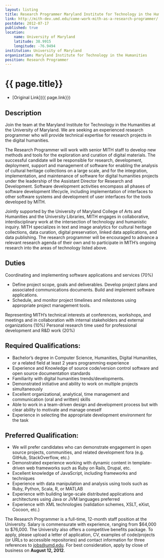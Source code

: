 ```yaml
---
layout: listing
title: Research Programmer Maryland Institute for Technology in the Humanities at the University of Maryland
link: http://mith-dev.umd.edu/come-work-mith-as-a-research-programmer/
postdate: 2012-07-17
published: true
location:
	name: University of Maryland
	latitude: 38.9915
	longitude: -76.9494
institution: University of Maryland
organization: Maryland Institute for Technology in the Humanities
position: Research Programmer
---
```

 

# {{ page.title}}

* [Original Link]({{ page.link}})

## Description
Join the team at the Maryland Institute for Technology in the Humanities at the University of Maryland. We are seeking an experienced research programmer who will provide technical expertise for research projects in the digital humanities.

The Research Programmer will work with senior MITH staff to develop new methods and tools for the exploration and curation of digital materials. The successful candidate will be responsible for research, development, deployment, support and management of software for enabling the analysis of cultural heritage collections on a large scale, and for the integration, implementation, and maintenance of software for digital humanities projects under the leadership of the Assistant Director for Research and Development. Software development activities encompass all phases of software development lifecycle, including implementation of interfaces to other software systems and development of user interfaces for the tools developed by MITH.

Jointly supported by the University of Maryland College of Arts and Humanities and the University Libraries, MITH engages in collaborative, interdisciplinary work at the intersection of technology and humanistic inquiry. MITH specializes in text and image analytics for cultural heritage collections, data curation, digital preservation, linked data applications, and data publishing. The research programmer will be encouraged to advance a relevant research agenda of their own and to participate in MITH’s ongoing research into the areas of technology listed above.

## Duties
Coordinating and implementing software applications and services (70%)

* Define project scope, goals and deliverables. Develop project plans and associated communications documents. Build and implement software applications.
* Schedule, and monitor project timelines and milestones using appropriate project management tools.

Representing MITH’s technical interests at conferences, workshops, and meetings and in collaboration with internal stakeholders and external organizations (10%)
Personal research time used for professional development and R&D work (20%)

## Required Qualifications:
* Bachelor’s degree in Computer Science, Humanities, Digital Humanities, or a related field at least 2 years programming experience
* Experience and Knowledge of source code/version control software and open source documentation standards
* Familiarity with digital humanities trends/developments.
* Demonstrated initiative and ability to work on multiple projects simultaneously
* Excellent organizational, analytical, time management and communication (oral and written) skills
* Able to work in a team-driven design and development process but with clear ability to motivate and manage oneself
* Experience in selecting the appropriate development environment for the task

## Preferred Qualification:
* We will prefer candidates who can demonstrate engagement in open source projects, communities, and related development fora (e.g. GitHub, StackOverflow, etc.)
* Demonstrated experience working with dynamic content in template-driven web frameworks such as Ruby on Rails, Drupal, etc.
* Excellent knowledge of JavaScript, including frameworks and techniques
* Experience with data manipulation and analysis using tools such as Ruby, Python, Scala, R, or MATLAB
* Experience with building large-scale distributed applications and architectures using Java or JVM languages preferred
* Experience with XML technologies (validation schemes, XSLT, eXist, Cocoon, etc.)

The Research Programmer is a full-time, 12-month staff position at the University. Salary is commensurate with experience, ranging from $64,000 to $76,000. The University also offers a competitive benefits package. To apply, please upload a letter of application, CV, examples of code/projects (or URLs to accessible repositories) and contact information for three references to <jobs@umd.edu>. For best consideration, apply by close of business on **August 12, 2012**.